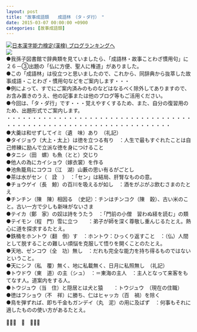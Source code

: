 ```yaml
---
layout: post
title: "故事成語類　　成語林　（タ・ダ行）　"
date: 2015-03-07 00:00:00 +0900
categories: [故事成語類]
---
```


[![](/syuusyuu9701/assets/images/故事成語類-成語林-（タ・ダ行）--br_c_3028_1.gif)](http://blog.with2.net/link.php?1659096:3028 "日本漢字能力検定(漢検) ブログランキングへ")[日本漢字能力検定(漢検) ブログランキングへ](http://blog.with2.net/link.php?1659096:3028)  
![](/syuusyuu9701/assets/images/故事成語類-成語林-（タ・ダ行）--9c80fd722c548a945a0a27070480be13.png)  
●我孫子図書館で辞典類を見ていましたら、「成語林・故事ことわざ慣用句」に２６－③出題の「仏に方便、聖人に権道」がありました。  
●この「成語林」は役立つと思いましたので、これから、同辞典から抜萃した故事成語・ことわざ・慣用句などをご案内します・・・  
●例によって、すでにご案内済みのものなどはなるべく除外してありますので、お含み置きのうえ、他の記事または他のブログ等もご活用ください。  
●今回は、「タ・ダ行」です・・・覚えやすくするため、また、自分の復習用のため、出題形式でご案内します。  
・・・・・・・・・・・・・・・・・・・・・・・・・・・・・・・・・・・・・・・・・・・・・・・・・・・・・・・・・・・・・・・・・・・・  
●大羹は和せずしてイミ（遺　味）あり　（礼記）  
●タイジョウ（大上・太上）は徳を立つる有り　：人生で最もすぐれたことは自己修練に励んで立派な徳を身につけること  
●タニシ（田　螺）も魚（とと）交じり  
●他人の為にカイショウ（嫁衣裳）を作る  
●池魚籠鳥にコウコ（江　湖）山藪の思い有るがごとし  
●茶は水がセン（　詮　）　：「セン」は結局、肝腎なものの意。  
●チョウゲイ（長　鯨）の百川を吸えるが如し　：酒をがぶがぶ飲むさまのたとえ  
●チンチン（陳　陳）相因る　（史記）：チンはチンコク（陳　穀）、古い米のこと。古い一方で少しも新味がないさま  
●テイカ（鄭　家）の奴は詩をうたう　：「門前の小僧　習わぬ経を読む」の類  
●テイモン（程　門）雪に立つ　　：弟子が師を深く尊敬し重んじるたとえ。熱心に道を探求するたとえ。  
●鉄桶をホントウ（翻　倒）す　：ホントウ：ひっくり返すこと　：（仏）人間として脱することの難しい煩悩を克服して悟りを開くことのたとえ。  
●天地、ゼンコウ（全　功）無し　：だれも完全な能力を持ち得るものではないということ。  
●天にシフ（私　覆）無く、地に私載無く、日月に私照無し　（礼記）  
●トウドウ（東　道）の主（シュ）　：＝東海の主人　：主人となって来客をもてなす人。道案内をする人。  
●トウジュウ（当　住）と隠居とは犬と猿　　：トウジュウ　（現在の住職）  
●徳はフショウ（不　祥）に勝ち、仁はヒャッカ（百　禍）を除く  
●鳥を弾ずれば、即ち千金もガンデイ（丸　泥）の用に及ばず　：何事もそれに適したものの使い方があるたとえ。  
  
👋👋👋　🐑　👋👋👋  
  